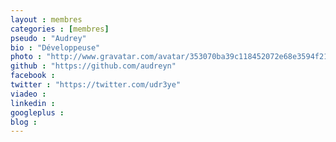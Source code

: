 ```yaml
---
layout : membres
categories : [membres]
pseudo : "Audrey"
bio : "Développeuse"
photo : "http://www.gravatar.com/avatar/353070ba39c118452072e68e3594f213.png"
github : "https://github.com/audreyn"
facebook : 
twitter : "https://twitter.com/udr3ye"
viadeo : 
linkedin : 
googleplus : 
blog : 
---
```

